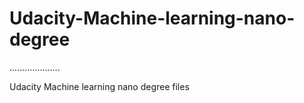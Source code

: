 # Udacity-Machine-learning-nano-degree

....................

Udacity Machine learning nano degree files
